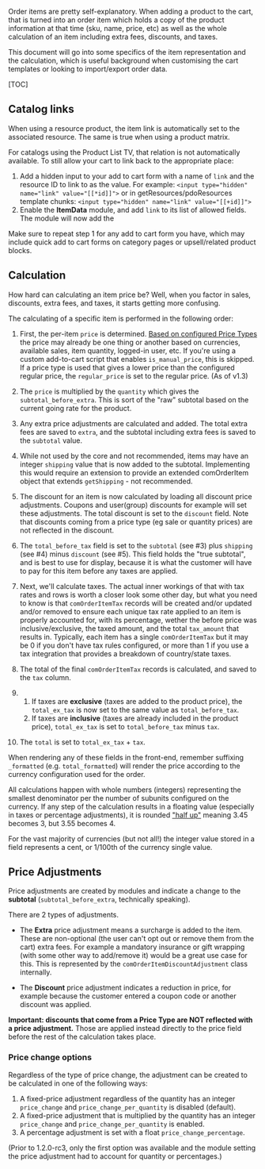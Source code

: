 Order items are pretty self-explanatory. When adding a product to the cart, that is turned into an order item which holds a copy of the product information at that time (sku, name, price, etc) as well as the whole calculation of an item including extra fees, discounts, and taxes.

This document will go into some specifics of the item representation and the calculation, which is useful background when customising the cart templates or looking to import/export order data. 

[TOC]

## Catalog links

When using a resource product, the item link is automatically set to the associated resource. The same is true when using a product matrix.

For catalogs using the Product List TV, that relation is not automatically available. To still allow your cart to link back to the appropriate place:

1. Add a hidden input to your add to cart form with a name of `link` and the resource ID to link to as the value. For example: `<input type="hidden" name="link" value="[[*id]]">` or in getResources/pdoResources template chunks: `<input type="hidden" name="link" value="[[+id]]">` 
2. Enable the **ItemData** module, and add `link` to its list of allowed fields. The module will now add the 

Make sure to repeat step 1 for any add to cart form you have, which may include quick add to cart forms on category pages or upsell/related product blocks.

## Calculation

How hard can calculating an item price be? Well, when you factor in sales, discounts, extra fees, and taxes, it starts getting more confusing.

The calculating of a specific item is performed in the following order:

1. First, the per-item `price` is determined. [Based on configured Price Types](../Products/Price_Types) the price may already be one thing or another based on currencies, available sales, item quantity, logged-in user, etc. If you're using a custom add-to-cart script that enables `is_manual_price`, this is skipped. If a price type is used that gives a lower price than the configured regular price, the `regular_price` is set to the regular price. (As of v1.3)

2. The `price` is multiplied by the `quantity` which gives the `subtotal_before_extra`. This is sort of the "raw" subtotal based on the current going rate for the product. 

3. Any extra price adjustments are calculated and added. The total extra fees are saved to `extra`, and the subtotal including extra fees is saved to the `subtotal` value. 

4. While not used by the core and not recommended, items may have an integer `shipping` value that is now added to the subtotal. Implementing this would require an extension to provide an extended comOrderItem object that extends `getShipping` - not recommended.

5. The discount for an item is now calculated by loading all discount price adjustments. Coupons and user(group) discounts for example will set these adjustments. The total discount is set to the `discount` field. Note that discounts coming from a price type (eg sale or quantity prices) are not reflected in the discount.

6. The `total_before_tax` field is set to the `subtotal` (see #3) plus `shipping` (see #4) minus `discount` (see #5). This field holds the "true subtotal", and is best to use for display, because it is what the customer will have to pay for this item before any taxes are applied. 

7. Next, we'll calculate taxes. The actual inner workings of that with tax rates and rows is worth a closer look some other day, but what you need to know is that `comOrderItemTax` records will be created and/or updated and/or removed to ensure each unique tax rate applied to an item is properly accounted for, with its percentage, wether the before price was inclusive/exclusive, the taxed amount, and the total `tax_amount` that results in. Typically, each item has a single `comOrderItemTax` but it may be 0 if you don't have tax rules configured, or more than 1 if you use a tax integration that provides a breakdown of country/state taxes.

8. The total of the final `comOrderItemTax` records is calculated, and saved to the `tax` column. 

9. 
    1. If taxes are **exclusive** (taxes are added to the product price), the `total_ex_tax` is now set to the same value as `total_before_tax`. 
    2. If taxes are **inclusive** (taxes are already included in the product price), `total_ex_tax` is set to `total_before_tax` minus `tax`. 
    
10. The `total` is set to `total_ex_tax` + `tax`. 

When rendering any of these fields in the front-end, remember suffixing `_formatted` (e.g. `total_formatted`) will render the price according to the currency configuration used for the order. 

All calculations happen with whole numbers (integers) representing the smallest denominator per the number of subunits configured on the currency. If any step of the calculation results in a floating value (especially in taxes or percentage adjustments), it is rounded ["half up"](https://www.php.net/manual/en/function.round.php) meaning 3.45 becomes 3, but 3.55 becomes 4. 

For the vast majority of currencies (but not all!) the integer value stored in a field represents a cent, or 1/100th of the currency single value. 

## Price Adjustments

Price adjustments are created by modules and indicate a change to the **subtotal** (`subtotal_before_extra`, technically speaking). 

There are 2 types of adjustments.

- The **Extra** price adjustment means a surcharge is added to the item. These are non-optional (the user can't opt out or remove them from the cart) extra fees. For example a mandatory insurance or gift wrapping (with some other way to add/remove it) would be a great use case for this. This is represented by the `comOrderItemDiscountAdjustment` class internally.

- The **Discount** price adjustment indicates a reduction in price, for example because the customer entered a coupon code or another discount was applied. 

**Important: discounts that come from a Price Type are NOT reflected with a price adjustment.** Those are applied instead directly to the price field before the rest of the calculation takes place. 

### Price change options

Regardless of the type of price change, the adjustment can be created to be calculated in one of the following ways:

1. A fixed-price adjustment regardless of the quantity has an integer `price_change` and `price_change_per_quantity` is disabled (default).
2. A fixed-price adjustment that is multiplied by the quantity has an integer `price_change` and `price_change_per_quantity` is enabled.
3. A percentage adjustment is set with a float `price_change_percentage`. 

(Prior to 1.2.0-rc3, only the first option was available and the module setting the price adjustment had to account for quantity or percentages.)
